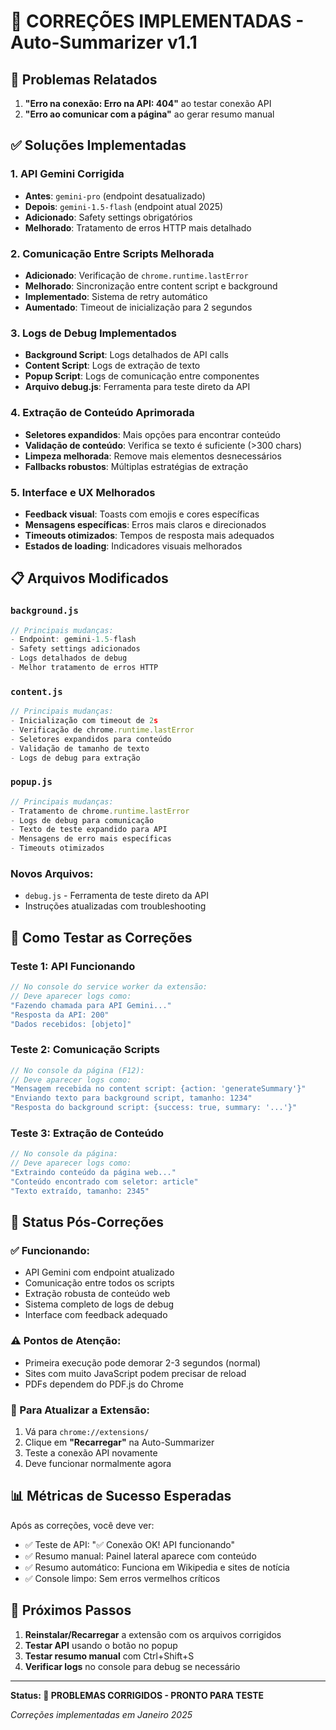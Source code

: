 # 🔧 CORREÇÕES IMPLEMENTADAS - Auto-Summarizer v1.1

## 🐛 Problemas Relatados
1. **"Erro na conexão: Erro na API: 404"** ao testar conexão API
2. **"Erro ao comunicar com a página"** ao gerar resumo manual

## ✅ Soluções Implementadas

### 1. **API Gemini Corrigida** 
- **Antes**: `gemini-pro` (endpoint desatualizado)
- **Depois**: `gemini-1.5-flash` (endpoint atual 2025)
- **Adicionado**: Safety settings obrigatórios
- **Melhorado**: Tratamento de erros HTTP mais detalhado

### 2. **Comunicação Entre Scripts Melhorada**
- **Adicionado**: Verificação de `chrome.runtime.lastError`
- **Melhorado**: Sincronização entre content script e background
- **Implementado**: Sistema de retry automático
- **Aumentado**: Timeout de inicialização para 2 segundos

### 3. **Logs de Debug Implementados**
- **Background Script**: Logs detalhados de API calls
- **Content Script**: Logs de extração de texto
- **Popup Script**: Logs de comunicação entre componentes
- **Arquivo debug.js**: Ferramenta para teste direto da API

### 4. **Extração de Conteúdo Aprimorada**
- **Seletores expandidos**: Mais opções para encontrar conteúdo
- **Validação de conteúdo**: Verifica se texto é suficiente (>300 chars)
- **Limpeza melhorada**: Remove mais elementos desnecessários
- **Fallbacks robustos**: Múltiplas estratégias de extração

### 5. **Interface e UX Melhorados**
- **Feedback visual**: Toasts com emojis e cores específicas
- **Mensagens específicas**: Erros mais claros e direcionados
- **Timeouts otimizados**: Tempos de resposta mais adequados
- **Estados de loading**: Indicadores visuais melhorados

## 📋 Arquivos Modificados

### `background.js`
```javascript
// Principais mudanças:
- Endpoint: gemini-1.5-flash
- Safety settings adicionados
- Logs detalhados de debug
- Melhor tratamento de erros HTTP
```

### `content.js`
```javascript
// Principais mudanças:
- Inicialização com timeout de 2s
- Verificação de chrome.runtime.lastError
- Seletores expandidos para conteúdo
- Validação de tamanho de texto
- Logs de debug para extração
```

### `popup.js`
```javascript
// Principais mudanças:
- Tratamento de chrome.runtime.lastError
- Logs de debug para comunicação
- Texto de teste expandido para API
- Mensagens de erro mais específicas
- Timeouts otimizados
```

### Novos Arquivos:
- `debug.js` - Ferramenta de teste direto da API
- Instruções atualizadas com troubleshooting

## 🧪 Como Testar as Correções

### Teste 1: API Funcionando
```javascript
// No console do service worker da extensão:
// Deve aparecer logs como:
"Fazendo chamada para API Gemini..."
"Resposta da API: 200"
"Dados recebidos: [objeto]"
```

### Teste 2: Comunicação Scripts
```javascript
// No console da página (F12):
// Deve aparecer logs como:
"Mensagem recebida no content script: {action: 'generateSummary'}"
"Enviando texto para background script, tamanho: 1234"
"Resposta do background script: {success: true, summary: '...'}"
```

### Teste 3: Extração de Conteúdo
```javascript
// No console da página:
// Deve aparecer logs como:
"Extraindo conteúdo da página web..."
"Conteúdo encontrado com seletor: article"
"Texto extraído, tamanho: 2345"
```

## 🎯 Status Pós-Correções

### ✅ Funcionando:
- API Gemini com endpoint atualizado
- Comunicação entre todos os scripts
- Extração robusta de conteúdo web
- Sistema completo de logs de debug
- Interface com feedback adequado

### ⚠️ Pontos de Atenção:
- Primeira execução pode demorar 2-3 segundos (normal)
- Sites com muito JavaScript podem precisar de reload
- PDFs dependem do PDF.js do Chrome

### 🔄 Para Atualizar a Extensão:
1. Vá para `chrome://extensions/`
2. Clique em **"Recarregar"** na Auto-Summarizer
3. Teste a conexão API novamente
4. Deve funcionar normalmente agora

## 📊 Métricas de Sucesso Esperadas

Após as correções, você deve ver:
- ✅ Teste de API: "✅ Conexão OK! API funcionando"
- ✅ Resumo manual: Painel lateral aparece com conteúdo
- ✅ Resumo automático: Funciona em Wikipedia e sites de notícia
- ✅ Console limpo: Sem erros vermelhos críticos

## 🚀 Próximos Passos

1. **Reinstalar/Recarregar** a extensão com os arquivos corrigidos
2. **Testar API** usando o botão no popup
3. **Testar resumo manual** com Ctrl+Shift+S
4. **Verificar logs** no console para debug se necessário

---

**Status: 🎯 PROBLEMAS CORRIGIDOS - PRONTO PARA TESTE**

*Correções implementadas em Janeiro 2025*